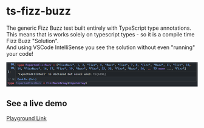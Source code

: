 # ts-fizz-buzz

The generic Fizz Buzz test built entirely with TypeScript type annotations.\
This means that is works solely on typescript types - so it is a compile time Fizz Buzz "Solution".\
And using VSCode IntelliSense you see the solution without even "running" your code!

![IntelliSense Example](/images/IntelliSense-Screenshot.png)

## See a live demo

[Playground Link](https://www.typescriptlang.org/play?#code/PQKhCgAIUgxBLAXoyAhArsyAVAngBwFNIBBAOzIHsAXAQ2vkrIGcoJpIB1Ygd1rOqRqlSPlrNmkeGUj9ZAJ3m1cssgBNI8wtXTyWqhUpXUAFvQBcbSNYBKhfABtaAY0KSy6ALYAjQvMlq8ABu8Mzw3g7E3ioAGkIiAAYIyAlWtvZOru5evv6QgSFhEVEqAJrxkADkGMiVaZB2ji5ukB4+fgHBoeGRkNGQcQBkkOXCVcmINYh1HNYAkgBmrTT5XUWRADRCJoQyWjp62-StOX5swODgwMAAxFoA5owyBd3e8A7w1Lg26JHMAHTUSQAWkgAGEmHRpJJTMR5L83MB8FpAs56C10MxCBoxs4ds4ANZSJa0E7teRSSSkibAKa02hYAAUtAJpPgJLJuUpq0KPUIAEorjBsDssQpiLDNAjJDxiJiJSI8YRCRUscR2bJOX5uS91iVNa55FCZG1cv9oBcrsA4JQKcxKJ5iKaOpBZZA0TJ5dtiAARNbhd6fFQ-P4VJUqjWk50U0I816Rf5WyAmajUfDMczXXb-HjwAnwIiBWj-W33YC5-PAP28t4fL4AfXhkUu10gAFZINXXoGvlLNq7iEwHCoyIRsRUHJRKETjk5mIJAo9BMM1cSpIJY6SAAyQW3txOEAAe+Ftgi+REgc2YXb1qFwbYAPNhIEfqLs1NlyQA+SAAXkgCQACQAN7YAAvgkL6Hm+6iSEBwHSAs2oAPKwvIfpLswYEgTuAA+7YQZAAD8QjwsQ5iQAstAOFiADcLbWgATJ2-q1kGfaEFsbpDiOY44iIk7TrIghzgu8BLpAK5jmunzctuWyMVsAAsWwAGy7hSAAc4BHieRpCAQxBXjefJ3oxT5QTBH5avIP7-vB4GQa+75wSBiEoWhGGfFhOGQPhzH4UpfmQOp+GaYRJHUGRkAUVRNGEPRSYAKosLo6pLLJsYnhIfIVPcux+OimoAMwsTWPYqE2cphGQ9zuroWgCJAQQdE8u5LHgRDMM48gFtQ4DnsQCBkJ8hDFdg6COMQ-4ANpQJAW5bMValbAAnFsACMimQBtbabZpCkbQpKmQIxADsS2LZAxXLfNxWqUt62QEp21KXtz0He2R3tidbYXSFV2qctIUPfNqlPWd21ne9Z2fZp32aSdmn-atV2rcDq0PZAq2reAAC6OnHqeBkXsZrGRHexUWc5sE2XZOCWS5cDSKN42TZEM3RnjxGkeg5GUdRdEMTc74PE8wti0wUjqEegIgu6kK0NCzNYFM4KUGonHJpQLUUjr2oAEQAKLHsqb5qAbJMtGMq6SlozC-P1rYirGsZjFonj696NnCS+6jtZoyq6GELUK2QaIwfQbXSCrkyYCgviTjwiatkb-z3OaEwnRM23-HnA2GQ0hCey12BKIGtUAHKnPID4AMpRYztPzr1tXBdGWzPjT1nRnZ83wQ38iEd3rkIWQSEUnY87YaBEVF-OMWQIPDGQAAEoQDhEBSg0VLQ3gty4Z47IHzjB21wzOEwuthEwBcXhC4f0FM1PQUzHdoPHAAKKLwBHhD03YEuhAy5Kw+FXGuD4JjP2wFsDwDgHBbCmN-bEv90Rfk7l+FsMAJgfywDveUGgFh7hqvcXo0YLSEz0meQuUD44vysp+XIWwJjINREVf8ZMawU1wOZbA6DcGIFYagt8f5LzXnJoQO8j4+F92sCwn+f8m7WSinzHmSQkCIBAg-CO0DEFfwUWgwilhrBIIMSIkevNiAkQSFMSCxicBYNjgIq2kACGUT3HIWgihlAB2jJIEAFxWx1z4Pgb2uoAx1kqtKaW2xYxgmoqfJwb5aFYFoGoWg+A3zbxEFFFQgQFgT12IIKqrAd7xIcIk9EKTED0LfjXem1SnxbE4fGSRuAqZ8OaeIrhbTpFfkwa2MpCTfhVI0dApRjC-ANLGXQmBYiTLFDMk+fhLTbz3mWZg3SxMd7VJIN43AD49kUgsdGGaeN6bAXmjNAA0jEgkhBcCUCWEcvGFFymVOSTM5AhzFA3O5sMXu4AwKXB3nMMg+B0DUCOT42a80rrfW2sDX6K1ID-U+uteaG14XfS2ptYGG0Tq7U2ljDa-0NqfQ2hi6wjErqMQRdtRiwNGInUYu9RiWNzoKU+oxKl10rrFW+sVRFwNionWKu9e6S1-rFU+sVXlSkrpKW+i9ZSSKTpvWUljJS-0lKfSUrytsV02zfTbNtNswM2y-Xem2LGf0thtk+m2XlqlAbfVUttIGakTqqXeqpLGql-qqU+uDDY80zpXTOt9SGWwzrAzOidaGMasZnX+rDGNvLNJXXhlsTS21NLA0Rjm96mksbIxzXDXlqM1rfVWttdGa0TqrXepjNaKN0W4zxolVsnBPgmCcf+YGat-xtnNCbIgzhzYURmgbapBtNoKS2DOjRc7nqLqmCupdyAV1osXRMDd66th53+ATHeY6zbYmqaI3Z+yHxgohVC-ZmDHHAlBDgtWqAGQoBfRQ1Or91DSDqpesYdB7nXVEGYtwK916b21INGEIg94HwnSfM+t8ylMB0fHD93yu5-p7jXPRyAhF-0QZ+4jaDRGAP1iAiu9xq7kgfPNap2GalzLgQggR5G3ykaIxB9B81sDgEwehx+1AWO1Npu-FjXH-6UeLtR8uYC6MQKY18yYn6mknHgbA34HHpN8dDdYQTT6tn6R2Wp8TAmJk2UM7HGTojVmmR4cs2zpiUGKI4d01plMXPzX0+59h8yJFSOWfNWRdmIPWZUVYgCEwtEYaflhjTcy3NsO42gMjfGjF+f0QF8xeGYTRWsVMeLonxMpcy3l-+2WTGVbS8QCx0W1EsbsQJxKQyKkjM+cgKY5XrO9yvRZ5LXSFncN4SsrzayOkTdG70jZlDtk0KG8gaFByjn9Zrmci5Vzbkx3uY855ihXngmGUkwgzGNNHL+ZJOmQKV49tMP206hGUADp469-ckAz0TuxFOzdcceufpXd9f7+744br3WuoHu61Pbph1utd4P4fqYR5AI9J7C7ffNhdrA-4ceIFW7e8FkLVsDNuKLQgjwmBAA)
